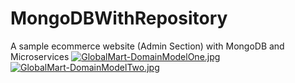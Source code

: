# MongoDBWithRepository
A sample ecommerce website (Admin Section) with MongoDB and Microservices
[![GlobalMart-DomainModelOne.jpg](https://s13.postimg.org/k4j6f06wn/Global_Mart_Domain_Model_One.jpg)](https://postimg.org/image/q5gvc2tir/)
[![GlobalMart-DomainModelTwo.jpg](https://s15.postimg.org/j8mot05l7/Global_Mart_Domain_Model_Two.jpg)](https://postimg.org/image/nuit1cr47/)
